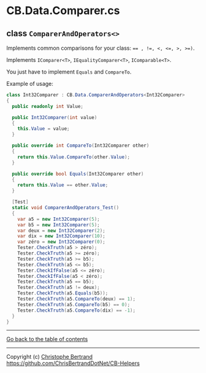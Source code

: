 ﻿# CB.Data.Comparer.cs

## class `ComparerAndOperators<>`

Implements common comparisons for your class: `== , !=, <, <=, >, >=)`.

Implements `IComparer<T>`, `IEqualityComparer<T>`, `IComparable<T>`.

You just have to implement `Equals` and `CompareTo`.

Example of usage:
```C#
class Int32Comparer : CB.Data.ComparerAndOperators<Int32Comparer>
{
  public readonly int Value;

  public Int32Comparer(int value)
  {
    this.Value = value;
  }

  public override int CompareTo(Int32Comparer other)
  {
    return this.Value.CompareTo(other.Value);
  }

  public override bool Equals(Int32Comparer other)
  {
    return this.Value == other.Value;
  }

  [Test]
  static void ComparerAndOperators_Test()
  {
    var a5 = new Int32Comparer(5);
    var b5 = new Int32Comparer(5);
    var deux = new Int32Comparer(2);
    var dix = new Int32Comparer(10);
    var zéro = new Int32Comparer(0);
    Tester.CheckTruth(a5 > zéro);
    Tester.CheckTruth(a5 >= zéro);
    Tester.CheckTruth(a5 >= b5);
    Tester.CheckTruth(a5 <= b5);
    Tester.CheckIfFalse(a5 <= zéro);
    Tester.CheckIfFalse(a5 < zéro);
    Tester.CheckTruth(a5 == b5);
    Tester.CheckTruth(a5 != deux);
    Tester.CheckTruth(a5.Equals(b5));
    Tester.CheckTruth(a5.CompareTo(deux) == 1);
    Tester.CheckTruth(a5.CompareTo(b5) == 0);
    Tester.CheckTruth(a5.CompareTo(dix) == -1);
  }
}
```
---

[Go back to the table of contents](../readme.md)

---
Copyright (c) [Christophe Bertrand](https://chrisbertrand.net)  
https://github.com/ChrisBertrandDotNet/CB-Helpers
